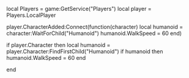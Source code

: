 local Players = game:GetService("Players")
local player = Players.LocalPlayer

player.CharacterAdded:Connect(function(character)
	local humanoid = character:WaitForChild("Humanoid")
	humanoid.WalkSpeed = 60
end)

if player.Character then
	local humanoid = player.Character:FindFirstChild("Humanoid")
	if humanoid then
		humanoid.WalkSpeed = 60
	end

end
